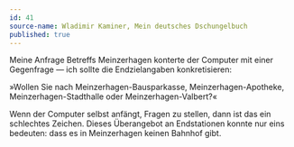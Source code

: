 ```yaml
---
id: 41
source-name: Wladimir Kaminer, Mein deutsches Dschungelbuch
published: true
---
```

 Meine Anfrage Betreffs Meinzerhagen konterte der Computer mit einer Gegenfrage — ich sollte die Endzielangaben konkretisieren:

 »Wollen Sie nach Meinzerhagen-Bausparkasse, Meinzerhagen-Apotheke, Meinzerhagen-Stadthalle oder Meinzerhagen-Valbert?«

 Wenn der Computer selbst anfängt, Fragen zu stellen, dann ist das ein schlechtes Zeichen. Dieses Überangebot an Endstationen konnte nur eins bedeuten: dass es in Meinzerhagen keinen Bahnhof gibt.

